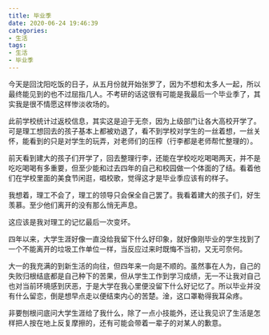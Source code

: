 ```yaml
---
title: 毕业季
date: 2020-06-24 19:46:39
categories:
- 生活
tags:
- 生活
- 毕业季
---
```

今天是回沈阳吃饭的日子，从五月份就开始张罗了，因为不想和太多人一起，所以最终能见到的也不过屈指几人。不考研的话这很有可能是我最后一个毕业季了，其实我是很不情愿这样惨淡收场的。

此前学校统计过返校信息，其实这是迫于无奈，因为上级部门让各大高校开学了。可是理工想回去的孩子基本上都被劝退了，看不到学校对学生的一丝着想，一丝关怀，能看到的只是对学生的玩弄，对老师们的压榨（行李都是老师帮忙整理的）。

前天看到建大的孩子们开学了，回去整理行李，还能在学校吃吃喝喝两天，并不是吃吃喝喝有多重要，但至少能和过去四年的自己和校园做一个体面的了结。看着他们在学校里面的美食节闲逛，唱校歌，觉得这才是毕业季应该有的样子。

我想着，理工不会了，理工的领导只会保全自己罢了。我看着建大的孩子们，好生羡慕。至少他们离开的没有那么悄无声息。

这应该是我对理工的记忆最后一次变坏。

四年以来，大学生涯好像一直没给我留下什么好印象，就好像刚毕业的学生找到了一个不能离开的垃圾工作单位一样，当反应过来时既悔不当初，又无可奈何。

大一的我充满的到新生活的向往，但四年来一向是不顺的。虽然事在人为，自己的失败归根结底都是自己种下的苦果，但从学生工作到学习成绩，无一不让我对自己也对当前环境感到厌恶，于是大学在我心里便没留下什么好记忆了。所以毕业并没有什么留恋，倒是想早点走以便结束内心的苦楚。淦，这口罩勒得我耳朵疼。

非要刨根问底问大学生涯给了我什么，除了一点小技能外，还让我见识了生活是怎样把人按在地上反复摩擦的，还有可能会带着一辈子的对某人的歉意。